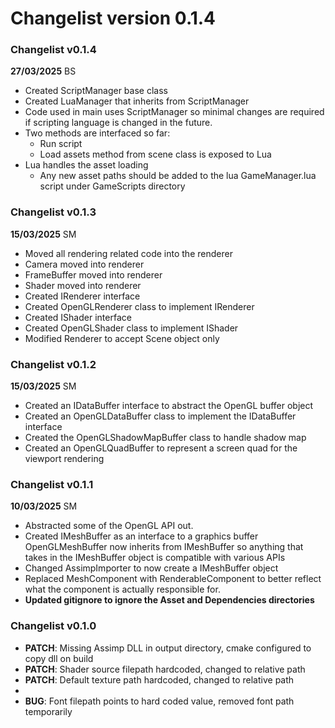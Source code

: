 Changelist version 0.1.4
========================
### Changelist v0.1.4
**27/03/2025** BS
- Created ScriptManager base class
- Created LuaManager that inherits from ScriptManager
- Code used in main uses ScriptManager so minimal changes are required if scripting language is changed in the future.
- Two methods are interfaced so far:
  - Run script
  - Load assets method from scene class is exposed to Lua
- Lua handles the asset loading
  - Any new asset paths should be added to the lua GameManager.lua script under GameScripts directory

### Changelist v0.1.3
**15/03/2025** SM
- Moved all rendering related code into the renderer
- Camera moved into renderer
- FrameBuffer moved into renderer
- Shader moved into renderer
- Created IRenderer interface
- Created OpenGLRenderer class to implement IRenderer
- Created IShader interface
- Created OpenGLShader class to implement IShader
- Modified Renderer to accept Scene object only

### Changelist v0.1.2
**15/03/2025** SM
- Created an IDataBuffer interface to abstract the OpenGL buffer object
- Created an OpenGLDataBuffer class to implement the IDataBuffer interface
- Created the OpenGLShadowMapBuffer class to handle shadow map
- Created an OpenGLQuadBuffer to represent a screen quad for the viewport rendering

### Changelist v0.1.1
**10/03/2025** SM
- Abstracted some of the OpenGL API out.
- Created IMeshBuffer as an interface to a graphics buffer
  OpenGLMeshBuffer now inherits from IMeshBuffer so anything that takes in the IMeshBuffer object is compatible with various APIs
- Changed AssimpImporter to now create a IMeshBuffer object
- Replaced MeshComponent with RenderableComponent to better reflect what the component is actually responsible for.
- **Updated gitignore to ignore the Asset and Dependencies directories**

### Changelist v0.1.0
- **PATCH**: Missing Assimp DLL in output directory, cmake configured to copy dll on build
- **PATCH**: Shader source filepath hardcoded, changed to relative path
- **PATCH**: Default texture path hardcoded, changed to relative path
- 
- **BUG**: Font filepath points to hard coded value, removed font path temporarily
